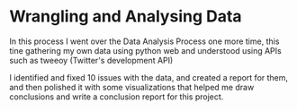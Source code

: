 # Wrangling and Analysing Data

In this process I went over the Data Analysis Process one more time, this tine gathering my own data using python web and understood using APIs such as tweeoy (Twitter's development API)

I identified and fixed 10 issues with the data, and created a report for them, and then polished it with some visualizations that helped me draw conclusions and write a conclusion report for this project.
